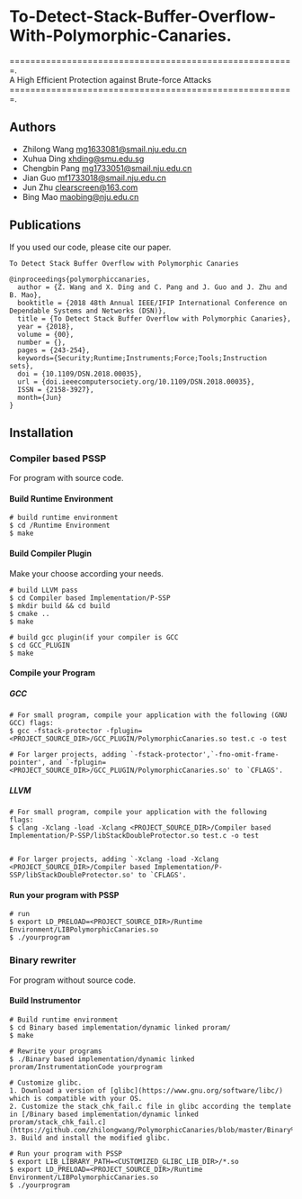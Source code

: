 # To-Detect-Stack-Buffer-Overflow-With-Polymorphic-Canaries.  
=======================================================.  
A High Efficient Protection against Brute-force Attacks
=======================================================. 

## Authors
- Zhilong Wang <mg1633081@smail.nju.edu.cn>
- Xuhua Ding <xhding@smu.edu.sg>
- Chengbin Pang <mg1733051@smail.nju.edu.cn>
- Jian Guo <mf1733018@smail.nju.edu.cn>
- Jun Zhu <clearscreen@163.com>
- Bing Mao <maobing@nju.edu.cn>


## Publications
If you used our code, please cite our paper.

```
To Detect Stack Buffer Overflow with Polymorphic Canaries

@inproceedings{polymorphiccanaries,
  author = {Z. Wang and X. Ding and C. Pang and J. Guo and J. Zhu and B. Mao},
  booktitle = {2018 48th Annual IEEE/IFIP International Conference on Dependable Systems and Networks (DSN)},
  title = {To Detect Stack Buffer Overflow with Polymorphic Canaries},
  year = {2018},
  volume = {00},
  number = {},
  pages = {243-254},
  keywords={Security;Runtime;Instruments;Force;Tools;Instruction sets},
  doi = {10.1109/DSN.2018.00035},
  url = {doi.ieeecomputersociety.org/10.1109/DSN.2018.00035},
  ISSN = {2158-3927},
  month={Jun}
}
```

## Installation

### Compiler based PSSP
For program with source code.

#### Build Runtime Environment
~~~~{.sh}
# build runtime environment
$ cd /Runtime Environment
$ make
~~~~

#### Build Compiler Plugin
Make your choose according your needs.
~~~~{.sh}
# build LLVM pass 
$ cd Compiler based Implementation/P-SSP
$ mkdir build && cd build
$ cmake ..
$ make

# build gcc plugin(if your compiler is GCC
$ cd GCC_PLUGIN
$ make
~~~~

#### Compile your Program

##### GCC
~~~~{.sh}
# For small program, compile your application with the following (GNU GCC) flags: 
$ gcc -fstack-protector -fplugin=<PROJECT_SOURCE_DIR>/GCC_PLUGIN/PolymorphicCanaries.so test.c -o test

# For larger projects, adding `-fstack-protector',`-fno-omit-frame-pointer', and `-fplugin=<PROJECT_SOURCE_DIR>/GCC_PLUGIN/PolymorphicCanaries.so' to `CFLAGS'.
~~~~

##### LLVM
~~~~{.sh}
# For small program, compile your application with the following flags: 
$ clang -Xclang -load -Xclang <PROJECT_SOURCE_DIR>/Compiler based Implementation/P-SSP/libStackDoubleProtector.so test.c -o test


# For larger projects, adding `-Xclang -load -Xclang <PROJECT_SOURCE_DIR>/Compiler based Implementation/P-SSP/libStackDoubleProtector.so' to `CFLAGS'.
~~~~

#### Run your program with PSSP
~~~~{.sh}
# run 
$ export LD_PRELOAD=<PROJECT_SOURCE_DIR>/Runtime Environment/LIBPolymorphicCanaries.so
$ ./yourprogram
~~~~


### Binary rewriter
For program without source code. 

#### Build Instrumentor
~~~~{.sh}
# Build runtime environment
$ cd Binary based implementation/dynamic linked proram/
$ make

# Rewrite your programs
$ ./Binary based implementation/dynamic linked proram/InstrumentationCode yourprogram

# Customize glibc.
1. Download a version of [glibc](https://www.gnu.org/software/libc/) which is compatible with your OS.
2. Customize the stack_chk_fail.c file in glibc according the template in [/Binary based implementation/dynamic linked proram/stack_chk_fail.c](https://github.com/zhilongwang/PolymorphicCanaries/blob/master/Binary%20based%20implementation/dynamic%20linked%20proram/stack_chk_fail.c)
3. Build and install the modified glibc.

# Run your program with PSSP
$ export LIB_LIBRARY_PATH=<CUSTOMIZED_GLIBC_LIB_DIR>/*.so
$ export LD_PRELOAD=<PROJECT_SOURCE_DIR>/Runtime Environment/LIBPolymorphicCanaries.so
$ ./yourprogram
~~~~
